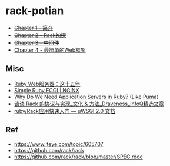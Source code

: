 # rack-potian


* ~~[Chapter 1 - 简介](./ch01/)~~
* ~~[Chapter 2 - Rack初探](./ch02/)~~
* ~~[Chapter 3 - 中间件](./ch03/)~~
* [Chapter 4 - 最简单的Web框架](./ch04/)


## Misc

* [Ruby Web服务器：这十五年](https://insights.thoughtworks.cn/ruby-web-server/)
* [Simple Ruby FCGI | NGINX](https://www.nginx.com/resources/wiki/start/topics/examples/simplerubyfcgi/)
* [Why Do We Need Application Servers in Ruby? (Like Puma)](https://www.rubyguides.com/2019/08/puma-app-server/)
* [谈谈 Rack 的协议与实现_文化 &amp; 方法_Draveness_InfoQ精选文章](https://www.infoq.cn/article/nuhtp2rjhvedzfqjxkc5)
* [ruby/Rack应用快速入门 &mdash; uWSGI 2.0 文档](https://uwsgi-docs-zh.readthedocs.io/zh_CN/latest/RackQuickstart.html#ruby-rack)


## Ref

* <https://www.iteye.com/topic/605707>
* <https://github.com/rack/rack>
* <https://github.com/rack/rack/blob/master/SPEC.rdoc>